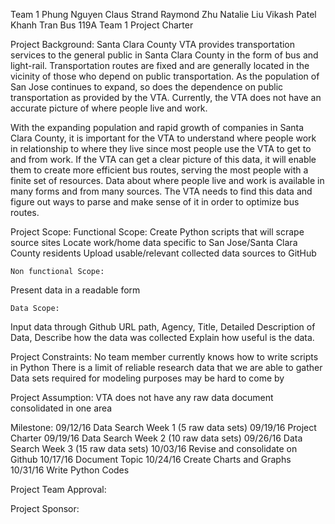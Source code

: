 Team 1
Phung Nguyen
Claus Strand
Raymond Zhu
Natalie Liu 
Vikash Patel 
Khanh Tran
Bus 119A Team 1 Project Charter

Project Background: 
Santa Clara County VTA provides transportation services to the general public in Santa Clara County in the form of bus and light-rail. Transportation routes are fixed and are generally located in the vicinity of those who depend on public transportation. As the population of San Jose continues to expand, so does the dependence on public transportation as provided by the VTA. Currently, the VTA does not have an accurate picture of where people live and work.

With the expanding population and rapid growth of companies in Santa Clara County, it is important for the VTA to understand where people work in relationship to where they live since most people use the VTA to get to and from work.  If the VTA can get a clear picture of this data, it will enable them to create more efficient bus routes, serving the most people with a finite set of resources. Data about where people live and work is available in many forms and from many sources. The VTA needs to find this data and figure out ways to parse and make sense of it in order to optimize bus routes.

Project Scope: 
	Functional Scope:
Create Python scripts that will scrape source sites
Locate work/home data specific to San Jose/Santa Clara County residents
Upload usable/relevant collected data sources to GitHub

	Non functional Scope: 
Present data in a readable form

	Data Scope: 
Input data through Github
URL path, Agency, Title, Detailed Description of Data, Describe how the data was collected
Explain how useful is the data.


Project Constraints: 
No team member currently knows how to write scripts in Python
There is a limit of reliable research data that we are able to gather
Data sets required for modeling purposes may be hard to come by



Project Assumption: 
VTA does not have any raw data document consolidated in one area


Milestone:
	09/12/16	Data Search Week 1 (5 raw data sets)
	09/19/16	Project Charter 
	09/19/16	Data Search Week 2 (10 raw data sets)
	09/26/16	Data Search Week 3 (15 raw data sets)
	10/03/16	Revise and consolidate on Github
	10/17/16	Document Topic
	10/24/16	Create Charts and Graphs
	10/31/16	Write Python Codes

Project Team Approval: 



Project Sponsor: 



